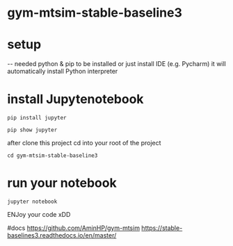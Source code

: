 # gym-mtsim-stable-baseline3
# setup
-- needed python & pip to be installed or just install IDE (e.g. Pycharm) it will automatically install Python interpreter
# install Jupytenotebook
<pre><code>pip install jupyter
</code></pre>

<pre><code>pip show jupyter
</code></pre>

after clone this project cd into your root of the project
<pre><code>cd gym-mtsim-stable-baseline3
</code></pre>

# run your notebook

<pre><code>jupyter notebook
</code></pre>

ENJoy your code xDD

#docs 
https://github.com/AminHP/gym-mtsim
https://stable-baselines3.readthedocs.io/en/master/
